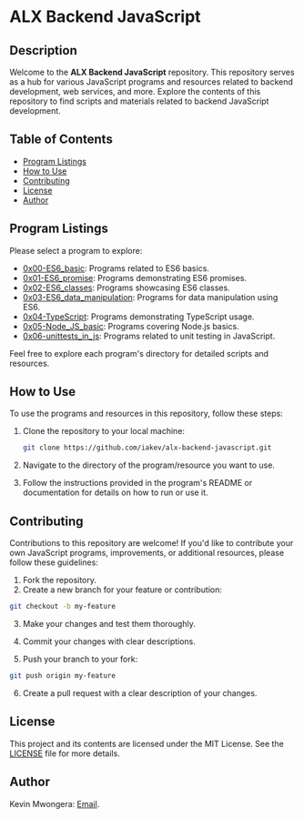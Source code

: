 # ALX Backend JavaScript

## Description

Welcome to the **ALX Backend JavaScript** repository. This repository serves as a hub for various JavaScript programs and resources related to backend development, web services, and more. Explore the contents of this repository to find scripts and materials related to backend JavaScript development.

## Table of Contents

- [Program Listings](#program-listings)
- [How to Use](#how-to-use)
- [Contributing](#contributing)
- [License](#license)
- [Author](#author)

## Program Listings

Please select a program to explore:

- [0x00-ES6_basic](https://github.com/iakev/alx-backend-javascript/tree/main/0x00-ES6_basic): Programs related to ES6 basics.
- [0x01-ES6_promise](https://github.com/iakev/alx-backend-javascript/tree/main/0x01-ES6_promise): Programs demonstrating ES6 promises.
- [0x02-ES6_classes](https://github.com/iakev/alx-backend-javascript/tree/main/0x02-ES6_classes): Programs showcasing ES6 classes.
- [0x03-ES6_data_manipulation](https://github.com/iakev/alx-backend-javascript/tree/main/0x03-ES6_data_manipulation): Programs for data manipulation using ES6.
- [0x04-TypeScript](https://github.com/iakev/alx-backend-javascript/tree/main/0x04-TypeScript): Programs demonstrating TypeScript usage.
- [0x05-Node_JS_basic](https://github.com/iakev/alx-backend-javascript/tree/main/0x05-Node_JS_basic): Programs covering Node.js basics.
- [0x06-unittests_in_js](https://github.com/iakev/alx-backend-javascript/tree/main/0x06-unittests_in_js): Programs related to unit testing in JavaScript.

Feel free to explore each program's directory for detailed scripts and resources.

## How to Use

To use the programs and resources in this repository, follow these steps:

1. Clone the repository to your local machine:

   ```bash
   git clone https://github.com/iakev/alx-backend-javascript.git
   ```

2. Navigate to the directory of the program/resource you want to use.

3. Follow the instructions provided in the program's README or documentation for details on how to run or use it.

## Contributing

Contributions to this repository are welcome! If you'd like to contribute your own JavaScript programs, improvements, or additional resources, please follow these guidelines:

1. Fork the repository.
2. Create a new branch for your feature or contribution:

```bash
git checkout -b my-feature
```

3. Make your changes and test them thoroughly.

4. Commit your changes with clear descriptions.

5. Push your branch to your fork:

```bash
git push origin my-feature
```

6. Create a pull request with a clear description of your changes.


## License

This project and its contents are licensed under the MIT License. See the [LICENSE](https://github.com/iakev/alx-backend-javascript/blob/main/LICENSE.md) file for more details.

## Author

Kevin Mwongera: [Email](kirimikmwongera@gmail.com).
